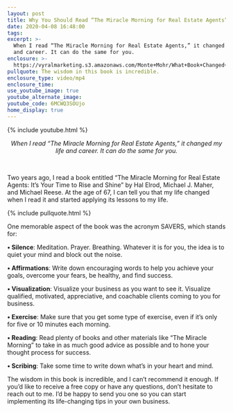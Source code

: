 ```yaml
---
layout: post
title: Why You Should Read “The Miracle Morning for Real Estate Agents”
date: 2020-04-08 16:48:00
tags:
excerpt: >-
  When I read “The Miracle Morning for Real Estate Agents,” it changed my life
  and career. It can do the same for you.
enclosure: >-
  https://vyralmarketing.s3.amazonaws.com/Monte+Mohr/What+Book+Changed+My+Life_+The+Morning+Miracle.mp4
pullquote: The wisdom in this book is incredible.
enclosure_type: video/mp4
enclosure_time:
use_youtube_image: true
youtube_alternate_image:
youtube_code: 6MCWQ3SOUjo
home_display: true
---
```


{% include youtube.html %}

<center><em>When I read &ldquo;The Miracle Morning for Real Estate Agents,&rdquo; it changed my life and career. It can do the same for you.</em></center>

&nbsp; &nbsp;

Two years ago, I read a book entitled “The Miracle Morning for Real Estate Agents: It’s Your Time to Rise and Shine” by Hal Elrod, Michael J. Maher, and Michael Reese. At the age of 67, I can tell you that my life changed when I read it and started applying its lessons to my life.

{% include pullquote.html %}

One memorable aspect of the book was the acronym SAVERS, which stands for:

**• Silence**\: Meditation. Prayer. Breathing. Whatever it is for you, the idea is to quiet your mind and block out the noise.

**• Affirmations**\: Write down encouraging words to help you achieve your goals, overcome your fears, be healthy, and find success.

**• Visualization**\: Visualize your business as you want to see it. Visualize qualified, motivated, appreciative, and coachable clients coming to you for business.

**• Exercise**\: Make sure that you get some type of exercise, even if it’s only for five or 10 minutes each morning.

**• Reading**\: Read plenty of books and other materials like “The Miracle Morning” to take in as much good advice as possible and to hone your thought process for success.

**• Scribing**\: Take some time to write down what’s in your heart and mind.

The wisdom in this book is incredible, and I can’t recommend it enough. If you’d like to receive a free copy or have any questions, don’t hesitate to reach out to me. I’d be happy to send you one so you can start implementing its life-changing tips in your own business.